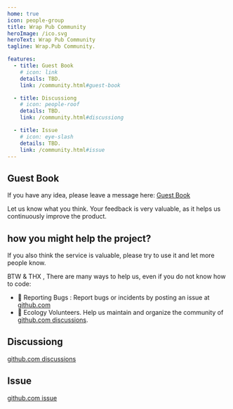 ```yaml
---
home: true
icon: people-group
title: Wrap Pub Community
heroImage: /ico.svg
heroText: Wrap Pub Community
tagline: Wrap.Pub Community. 

features:
  - title: Guest Book
    # icon: link
    details: TBD. 
    link: /community.html#guest-book

  - title: Discussiong
    # icon: people-roof
    details: TBD.
    link: /community.html#discussiong

  - title: Issue
    # icon: eye-slash
    details: TBD. 
    link: /community.html#issue
---
```


## Guest Book
If you have any idea, please leave a message here: [Guest Book](https://github.com/WrapPub/WrapPubWeb/discussions/1)

Let us know what you think. Your feedback is very valuable, as it helps us continuously improve the product. 

## how you might help the project?
If you also think the service is valuable, please try to use it and let more people know.   

BTW & THX , There are many ways to help us, even if you do not know how to code:  
- 🐛 Reporting Bugs : Report bugs or incidents by posting an issue at [github.com](https://github.com/WrapPub/WrapPubWeb/issues)   
- 📆 Ecology Volunteers. Help us maintain and organize the community of [github.com discussions](https://github.com/WrapPub/WrapPubWeb/discussions).


## Discussiong
[github.com discussions](https://github.com/WrapPub/WrapPubWeb/discussions)
## Issue
[github.com issue](https://github.com/WrapPub/WrapPubWeb/issues)
 